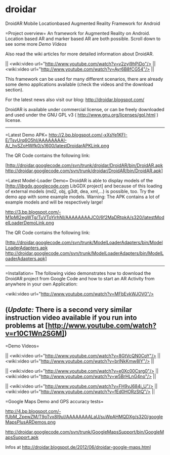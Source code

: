 droidar
=======

DroidAR Mobile Locationbased Augmented Reality Framework for Android


=Project overview=
An framework for Augmented Reality on Android. Location based AR and marker based AR are both possible. Scroll down to see some more *Demo Videos*

Also read the wiki articles for more detailed information about DroidAR.

|| <wiki:video url="http://www.youtube.com/watch?v=v2zyj9hPiDo"/> || <wiki:video url="http://www.youtube.com/watch?v=Ayr6B8fCG54"/>  ||




This framework can be used for many different scenarios, there are already some demo applications available (check the videos and the download section).

For the latest news also visit our blog: http://droidar.blogspot.com/

DroidAR is available under commercial license, or can be freely downloaded and used under the GNU GPL v3 ( http://www.gnu.org/licenses/gpl.html ) license.

----
=Latest Demo APK=
http://2.bp.blogspot.com/-xXsYe1KFI-E/TsvUrq6O5hI/AAAAAAAAI-A/_hvSZoHWfk0/s1600/latestDroidarAPKLink.png

The QR Code contains the following link:

[http://droidar.googlecode.com/svn/trunk/droidar/DroidAR/bin/DroidAR.apk http://droidar.googlecode.com/svn/trunk/droidar/DroidAR/bin/DroidAR.apk]


=Latest Model-Loader Demo=
DroidAR is able to display models of the [http://libgdx.googlecode.com LibGDX project] and because of this loading of external models (md2, obj, g3dt, dea, xml,...) is possible, too. Try the demo app with some example models. Warning: The APK contains a lot of example models and will be respectively large!

http://3.bp.blogspot.com/-M1pMl2egWTg/TuVToYirhNI/AAAAAAAAJC0/6f2MaDRtpkA/s320/latestModelLoaderDemoLink.png

The QR Code contains the following link:

[http://droidar.googlecode.com/svn/trunk/ModelLoaderAdapters/bin/ModelLoaderAdapters.apk http://droidar.googlecode.com/svn/trunk/ModelLoaderAdapters/bin/ModelLoaderAdapters.apk]

----

=Installation=
The following video demonstrates how to download the DroidAR project from Google Code and how to start an AR Activity from anywhere in your own Application:

<wiki:video url="http://www.youtube.com/watch?v=MFbEvkWJOV0"/>

(*Update:* There is a second very similar instruction video available if you run into problems at [http://www.youtube.com/watch?v=r10C1Wn2SGM])
----

=Demo Videos=

|| <wiki:video url="http://www.youtube.com/watch?v=8GtVcQN0CpY"/> || <wiki:video url="http://www.youtube.com/watch?v=brlNkKmw8IY"/> ||

|| <wiki:video url="http://www.youtube.com/watch?v=e0Xc00Csrg0"/> || <wiki:video url="http://www.youtube.com/watch?v=w5BrHLnG4no"/> ||

|| <wiki:video url="http://www.youtube.com/watch?v=FH9vJ684j_U"/> || <wiki:video url="http://www.youtube.com/watch?v=fEd0HORzStQ"/> ||

=Google Maps Demo and GPS accuracy tests=

http://4.bp.blogspot.com/-fUbM_ZpewZM/T9oTvx8l9uI/AAAAAAAALaU/suWpAHMQDXg/s320/googleMapsPlusARDemos.png

http://droidar.googlecode.com/svn/trunk/GoogleMapsSupport/bin/GoogleMapsSupport.apk

Infos at 
http://droidar.blogspot.de/2012/06/droidar-google-maps.html
